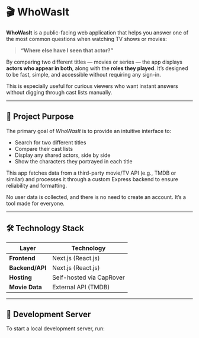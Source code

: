 # 🎬 WhoWasIt

**WhoWasIt** is a public-facing web application that helps you answer one of the most common questions when watching TV shows or movies:

> **“Where else have I seen that actor?”**

By comparing two different titles — movies or series — the app displays **actors who appear in both**, along with the **roles they played**. It’s designed to be fast, simple, and accessible without requiring any sign-in.

This is especially useful for curious viewers who want instant answers without digging through cast lists manually.

---

## 🧠 Project Purpose

The primary goal of _WhoWasIt_ is to provide an intuitive interface to:

- Search for two different titles
- Compare their cast lists
- Display any shared actors, side by side
- Show the characters they portrayed in each title

This app fetches data from a third-party movie/TV API (e.g., TMDB or similar) and processes it through a custom Express backend to ensure reliability and formatting.

No user data is collected, and there is no need to create an account. It’s a tool made for everyone.

---

## 🛠️ Technology Stack

| Layer           | Technology               |
| --------------- | ------------------------ |
| **Frontend**    | Next.js (React.js)       |
| **Backend/API** | Next.js (React.js)       |
| **Hosting**     | Self-hosted via CapRover |
| **Movie Data**  | External API (TMDB)      |

---

## 🚀 Development Server

To start a local development server, run:

```bash

```
